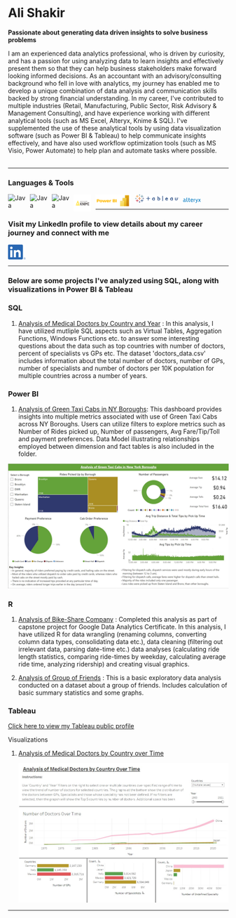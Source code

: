 # Ali Shakir 

**Passionate about generating data driven insights to solve business problems**

I am an experienced data analytics professional, who is driven by curiosity, and has a passion for using analyzing data to learn insights and effectively present them so that they can help business stakeholders make forward looking informed decisions. As an accountant with an advisory/consulting background who fell in love with analytics, my journey has enabled me to develop a unique combination of data analysis and communication skills backed by strong financial understanding. In my career, I've contributed to multiple industries (Retail, Manufacturing, Public Sector, Risk Advisory & Management Consulting), and have experience working with different analytical tools (such as MS Excel, Alteryx, Knime & SQL). I've supplemented the use of these analytical tools by using data visualization software (such as Power BI & Tableau) to help communicate insights effectively, and have also used workflow optimization tools (such as MS Visio, Power Automate) to help plan and automate tasks where possible. 
<br />
<br />

---

### Languages & Tools 


<img align="left" alt="Java" width="40px" style="padding-right:10px;" src="https://cdn.jsdelivr.net/gh/devicons/devicon/icons/python/python-original-wordmark.svg" />
<img align="left" alt="Java" width="40px" style="padding-right:10px;" src="https://cdn.jsdelivr.net/gh/devicons/devicon/icons/mysql/mysql-original-wordmark.svg" />
<img align="left" alt="Java" width="40px" style="padding-right:10px;" src="https://cdn.jsdelivr.net/gh/devicons/devicon/icons/rstudio/rstudio-original.svg" /> 
<img align="left" alt="Java" width="40px" height="40px" style="padding-right:10px;" src="https://github.com/ali-h-shakir/ali-h-shakir/blob/main/Logos/Knime.png" />
<img align="left" alt="Java" width="80px" height="30px" style="padding-right:10px;" src="https://github.com/ali-h-shakir/ali-h-shakir/blob/main/Logos/Power_BI_(4).png" />
<img align="left" alt="Java" width="100px" height="20px" style="padding-right:10px;" src="https://github.com/ali-h-shakir/ali-h-shakir/blob/main/Logos/Tableau_Logo.png" />
<img align="middle" alt="Java" width="40px" style="padding-right:10px;" src="https://github.com/ali-h-shakir/ali-h-shakir/blob/main/Logos/AYX_BIG.png" /> 
<br />

---

### Visit my LinkedIn profile to view details about my career journey and connect with me

[<img align="middle" alt="Java" width="40px" style="padding-right:10px;" src="https://github.com/ali-h-shakir/ali-h-shakir/blob/main/Logos/LI-In-Bug.png" />](https://www.linkedin.com/in/alihshakir/)
<br />

---

### Below are some projects I've analyzed using SQL, along with visualizations in Power BI & Tableau


### SQL 

1. [Analysis of Medical Doctors by Country and Year](https://github.com/ali-h-shakir/SQL_Projects/blob/main/Analysis%20of%20Medical%20Doctors/Medical_Doctors_Data_Analysis.sql) : In this analysis, I have utilized mutliple SQL aspects such as Virtual Tables, Aggregation Functions, Windows Functions etc. to answer some interesting questions about the data such as top countries with number of doctors, percent of specialists vs GPs etc. The dataset 'doctors_data.csv' includes information about the total number of doctors, number of GPs, number of specialists and number of doctors per 10K population for multiple countries across a number of years. 

### Power BI

1. [Analysis of Green Taxi Cabs in NY Boroughs](https://github.com/ali-h-shakir/PowerBI_Projects/blob/main/Analysis%20of%20Green%20Taxi%20Cabs%20in%20NY%20Boroughs/Analysis%20of%20Green%20Taxi%20Cabs%20in%20NY%20Boroughs.pdf): This dashboard provides insights into multiple metrics associated with use of Green Taxi Cabs across NY Boroughs. Users can utilize filters to explore metrics such as Number of Rides picked up, Number of passengers, Avg Fare/Tip/Toll and payment preferences. Data Model illustrating relationships employed between dimension and fact tables is also included in the folder.

![Alt Text](https://github.com/ali-h-shakir/PowerBI_Projects/blob/main/Analysis%20of%20Green%20Taxi%20Cabs%20in%20NY%20Boroughs/Analysis%20of%20Green%20Taxi%20Cabs%20in%20NY%20Boroughs%20-%20Dashboard.jpg)


### R 

1. [Analysis of Bike-Share Company](https://github.com/ali-h-shakir/Projects/blob/main/Bike-Share%20Company/Analysis%20of%20Bike-Share%20Company.ipynb) : Completed this analysis as part of capstone project for Google Data Analytics Certificate. In this analysis, I have utilized R for data wrangling (renaming columns, converting column data types, consolidating data etc.), data cleaning (filtering out irrelevant data, parsing date-time etc.) data analyses (calculating ride length statistics, comparing ride-times by weekday, calculating average ride time, analyzing ridership) and creating visual graphics.
   
2. [Analysis of Group of Friends](https://github.com/ali-h-shakir/Projects/blob/main/Analysis%20of%20Friends%20Group/Analysis%20of%20Group%20of%20Friends.ipynb) : This is a basic exploratory data analysis conducted on a dataset about a group of friends. Includes calculation of basic summary statistics and some graphs.




### Tableau

[Click here to view my Tableau public profile](https://public.tableau.com/app/profile/ali.shakir)

Visualizations
1. [Analysis of Medical Doctors by Country over Time](https://public.tableau.com/app/profile/ali.shakir/viz/AnalysisofMedicalDoctorsbyCountryOverTime/Dashboard1)

      ![Alt Text](https://github.com/ali-h-shakir/ali-h-shakir/blob/main/Logos/Tableau%20Visualization%20-%20Medical%20Doctors%201.jpg)

---

<!--
This is a comment. The method below is how to add a link to the readme page to a repository.
[Test Repo](https://github.com/ali-h-shakir/Test_Repo.git)
-->

<!--
**ali-h-shakir/ali-h-shakir** is a ✨ _special_ ✨ repository because its `README.md` (this file) appears on your GitHub profile.

Here are some ideas to get you started:

- 🔭 I’m currently working on ...
- 🌱 I’m currently learning ...
- 👯 I’m looking to collaborate on ...
- 🤔 I’m looking for help with ...
- 💬 Ask me about ...
- 📫 How to reach me: ...
- 😄 Pronouns: ...
- ⚡ Fun fact: ...
-->
